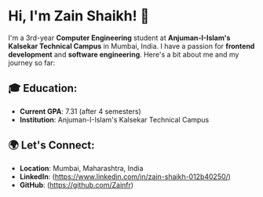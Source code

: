 # Hi, I'm Zain Shaikh! 👋

I'm a 3rd-year **Computer Engineering** student at **Anjuman-I-Islam's Kalsekar Technical Campus** in Mumbai, India. I have a passion for **frontend development** and **software engineering**. Here's a bit about me and my journey so far:

## 🎓 Education:
- **Current GPA**: 7.31 (after 4 semesters)
- **Institution**: Anjuman-I-Islam's Kalsekar Technical Campus


## 🌍 Let's Connect:
- **Location**: Mumbai, Maharashtra, India
- **LinkedIn**: (https://www.linkedin.com/in/zain-shaikh-012b40250/)
- **GitHub**: (https://github.com/Zainfr)
